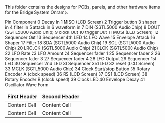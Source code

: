 This folder contains the designs for PCBs, panels, and other hardware items for the Bridge System Onramp.


Pin   Component
0     Decay In
1     MISO (LCD Screen)
2     Trigger button
3     shaper in
4     filter in
5     attack in
6     waveform in
7     DIN (SGTL5000 Audio Chip)
8     DOUT (SGTL5000 Audio Chip)
9     clock Out
10    trigger Out
11    MOSI (LCD Screen)
12    Sequencer Out
13    Sequencer 4th LED
14    LFO Wave
15    Envelope Attack
16    Shaper
17    Filter
18    SDA (SGTL5000 Audio Chip)
19    SCL (SGTL5000 Audio Chip)
20    LRCLCK (SGTL5000 Audio Chip)
21    BLCK (SGTL5000 Audio Chip)
22    LFO Rate
23    LFO Amount
24    Sequencer fader 1
25    Sequencer fader 2
26    Sequencer fader 3
27    Sequencer fader 4
28    LFO Output
29    Sequencer 1st LED
30    Sequencer 2nd LED
31    Sequencer 3rd LED
32    reset (LCD Screen)
33    MCLK (SGTL5000 Audio Chip)
34    Clock Start/stop Button
35    Rotary Encoder A (clock speed)
36    RS (LCD Screen)
37    CS1 (LCD Screen)
38    Rotary Encoder B (clock speed)
39    Clock LED
40    Envelope Decay
41    Oscillator Wave Form


| First Header  | Second Header |
| ------------- | ------------- |
| Content Cell  | Content Cell  |
| Content Cell  | Content Cell  |
